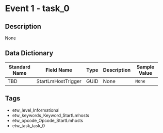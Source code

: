 # Event 1 - task_0

## Description
None

## Data Dictionary
|Standard Name|Field Name|Type|Description|Sample Value|
|---|---|---|---|---|
|TBD|StartLmHostTrigger|GUID|None|`None`|

## Tags
* etw_level_Informational
* etw_keywords_Keyword_StartLmhosts
* etw_opcode_Opcode_StartLmhosts
* etw_task_task_0